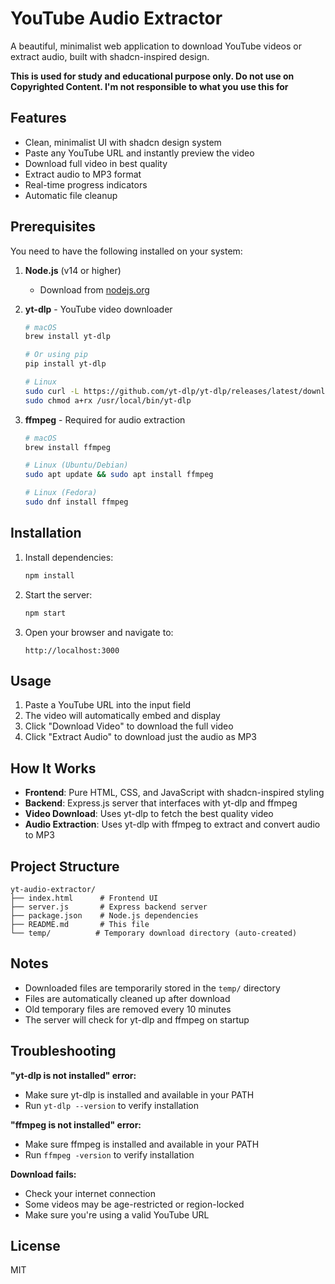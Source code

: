 # YouTube Audio Extractor

A beautiful, minimalist web application to download YouTube videos or extract audio, built with shadcn-inspired design.

**This is used for study and educational purpose only. Do not use on Copyrighted Content. I'm not responsible to what you use this for**

## Features

- Clean, minimalist UI with shadcn design system
- Paste any YouTube URL and instantly preview the video
- Download full video in best quality
- Extract audio to MP3 format
- Real-time progress indicators
- Automatic file cleanup

## Prerequisites

You need to have the following installed on your system:

1. **Node.js** (v14 or higher)
   - Download from [nodejs.org](https://nodejs.org/)

2. **yt-dlp** - YouTube video downloader
   ```bash
   # macOS
   brew install yt-dlp

   # Or using pip
   pip install yt-dlp

   # Linux
   sudo curl -L https://github.com/yt-dlp/yt-dlp/releases/latest/download/yt-dlp -o /usr/local/bin/yt-dlp
   sudo chmod a+rx /usr/local/bin/yt-dlp
   ```

3. **ffmpeg** - Required for audio extraction
   ```bash
   # macOS
   brew install ffmpeg

   # Linux (Ubuntu/Debian)
   sudo apt update && sudo apt install ffmpeg

   # Linux (Fedora)
   sudo dnf install ffmpeg
   ```

## Installation

1. Install dependencies:
   ```bash
   npm install
   ```

2. Start the server:
   ```bash
   npm start
   ```

3. Open your browser and navigate to:
   ```
   http://localhost:3000
   ```

## Usage

1. Paste a YouTube URL into the input field
2. The video will automatically embed and display
3. Click "Download Video" to download the full video
4. Click "Extract Audio" to download just the audio as MP3

## How It Works

- **Frontend**: Pure HTML, CSS, and JavaScript with shadcn-inspired styling
- **Backend**: Express.js server that interfaces with yt-dlp and ffmpeg
- **Video Download**: Uses yt-dlp to fetch the best quality video
- **Audio Extraction**: Uses yt-dlp with ffmpeg to extract and convert audio to MP3

## Project Structure

```
yt-audio-extractor/
├── index.html      # Frontend UI
├── server.js       # Express backend server
├── package.json    # Node.js dependencies
├── README.md       # This file
└── temp/          # Temporary download directory (auto-created)
```

## Notes

- Downloaded files are temporarily stored in the `temp/` directory
- Files are automatically cleaned up after download
- Old temporary files are removed every 10 minutes
- The server will check for yt-dlp and ffmpeg on startup

## Troubleshooting

**"yt-dlp is not installed" error:**
- Make sure yt-dlp is installed and available in your PATH
- Run `yt-dlp --version` to verify installation

**"ffmpeg is not installed" error:**
- Make sure ffmpeg is installed and available in your PATH
- Run `ffmpeg -version` to verify installation

**Download fails:**
- Check your internet connection
- Some videos may be age-restricted or region-locked
- Make sure you're using a valid YouTube URL

## License

MIT
